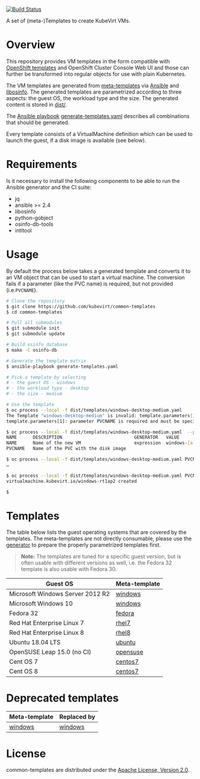 [![Build Status](https://travis-ci.com/kubevirt/common-templates.svg?branch=master)](https://travis-ci.com/kubevirt/common-templates)

A set of (meta-)Templates to create KubeVirt VMs.

# Overview

This repository provides VM templates in the form compatible with [OpenShift templates](https://docs.okd.io/latest/dev_guide/templates.html) and OpenShift Cluster Console Web UI and those can further be transformed into regular objects for use with plain Kubernetes.

The VM templates are generated from [meta-templates](templates/) via [Ansible](https://www.ansible.com/) and [libosinfo](https://libosinfo.org/). The generated templates are parametrized according to three aspects: the guest OS, the workload type and the size. The generated content is stored in [dist/](dist/).

The [Ansible playbook](https://docs.ansible.com/ansible/latest/user_guide/playbooks.html) [generate-templates.yaml](generate-templates.yaml) describes all combinations that should be generated.

Every template consists of a VirtualMachine definition which can be used to launch the guest, if a disk image is available (see below).

# Requirements

Is it necessary to install the following components to be able to run the Ansible generator and the CI suite:

- jq
- ansible >= 2.4
- libosinfo
- python-gobject
- osinfo-db-tools
- intltool

# Usage

By default the process below takes a generated template and converts it to an VM object that can be used to start a virtual machine.
The conversion fails if a parameter (like the PVC name) is required, but not
provided (i.e.`PVCNAME`).

```bash
# Clone the repository
$ git clone https://github.com/kubevirt/common-templates
$ cd common-templates

# Pull all submodules
$ git submodule init
$ git submodule update

# Build osinfo database
$ make -C osinfo-db

# Generate the template matrix
$ ansible-playbook generate-templates.yaml

# Pick a template by selecting
# - the guest OS - windows
# - the workload type - desktop
# - the size - medium

# Use the template
$ oc process --local -f dist/templates/windows-desktop-medium.yaml
The Template "windows-desktop-medium" is invalid: template.parameters[1]: Required value:
template.parameters[1]: parameter PVCNAME is required and must be specified

$ oc process --local -f dist/templates/windows-desktop-medium.yaml  --parameters
NAME      DESCRIPTION                           GENERATOR   VALUE
NAME      Name of the new VM                    expression  windows-[a-z0-9]{6}
PVCNAME   Name of the PVC with the disk image

$ oc process --local -f dist/templates/windows-desktop-medium.yaml PVCNAME=mydisk
…

$ oc process --local -f dist/templates/windows-desktop-medium.yaml PVCNAME=mydisk | kubectl apply -f -
virtualmachine.kubevirt.io/windows-rt1ap2 created

$
```

# Templates

The table below lists the guest operating systems that are covered by the templates. The meta-templates are not directly consumable, please use the [generator](generate-templates.yaml) to prepare the properly parametrized templates first.

> **Note:** The templates are tuned for a specific guest version, but is often
> usable with different versions as well, i.e. the Fedora 32 template is also
> usable with Fedora 30.

| Guest OS | Meta-template |
|---|---|
| Microsoft Windows Server 2012 R2 | [windows](templates/windows.tpl.yaml) |
| Microsoft Windows 10 | [windows](templates/windows10.tpl.yaml) |
| Fedora 32 | [fedora](templates/fedora.tpl.yaml) |
| Red Hat Enterprise Linux 7 | [rhel7](templates/rhel7.tpl.yaml) |
| Red Hat Enterprise Linux 8 | [rhel8](templates/rhel8.tpl.yaml) |
| Ubuntu 18.04 LTS | [ubuntu](templates/ubuntu.tpl.yaml) |
| OpenSUSE Leap 15.0 (no CI) | [opensuse](templates/opensuse.tpl.yaml) |
| Cent OS 7 | [centos7](templates/centos7.tpl.yaml) |
| Cent OS 8 | [centos7](templates/centos8.tpl.yaml) |

# Deprecated templates

| Meta-template | Replaced by |
|---|---|
| [windows](templates/win2k12r2-deprecated.tpl.yaml)| [windows](templates/windows.tpl.yaml) |

# License

common-templates are  distributed under the
[Apache License, Version 2.0](http://www.apache.org/licenses/LICENSE-2.0.txt).

